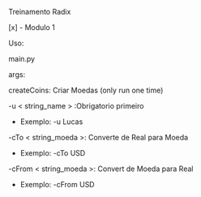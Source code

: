 Treinamento Radix

[x] -  Modulo 1

Uso:

main.py <args>

args:

createCoins: Criar Moedas (only run one time)

-u < string_name > :Obrigatorio primeiro

- Exemplo: -u Lucas

-cTo < string_moeda >: Converte de Real para Moeda

- Exemplo: -cTo USD

-cFrom < string_moeda >: Convert de Moeda para Real

- Exemplo: -cFrom USD